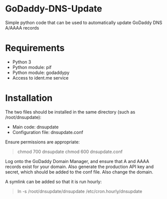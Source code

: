 # GoDaddy-DNS-Update
Simple python code that can be used to automatically update GoDaddy DNS A/AAAA records

# Requirements

- Python 3
- Python module: pif
- Python module: godaddypy
- Access to ident.me service

# Installation

The two files should be installed in the same directory (such as /root/dnsupdate):

- Main code: dnsupdate
- Configuration file: dnsupdate.conf

Ensure permissions are appropriate:

> chmod 700 dnsupdate
> chmod 600 dnsupdate.conf

Log onto the GoDaddy Domain Manager, and ensure that A and AAAA records exist for your domain. Also generate the production API key and secret, which should be added to the conf file. Also change the domain.

A symlink can be added so that it is run hourly:

> ln -s /root/dnsupdate/dnsupdate /etc/cron.hourly/dnsupdate
